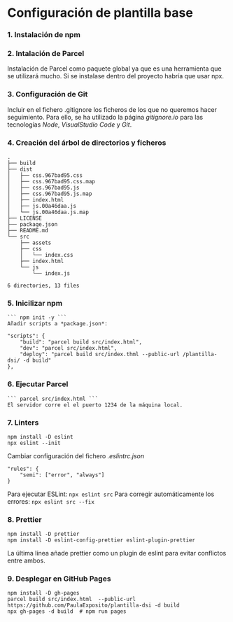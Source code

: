 # Configuración de plantilla base

### 1. Instalación de npm


### 2. Intalación de Parcel

Instalación de Parcel como paquete global ya que es una herramienta que se utilizará mucho.
Si se instalase dentro del proyecto habría que usar npx.


### 3. Configuración de Git

Incluir en el fichero .gitignore los ficheros de los que no queremos hacer seguimiento. Para ello, se ha utilizado la página *gitignore.io* para las tecnologías *Node*, *VisualStudio Code* y *Git*.


### 4. Creación del árbol de directorios y ficheros

```
.
├── build
├── dist
│   ├── css.967bad95.css
│   ├── css.967bad95.css.map
│   ├── css.967bad95.js
│   ├── css.967bad95.js.map
│   ├── index.html
│   ├── js.00a46daa.js
│   └── js.00a46daa.js.map
├── LICENSE
├── package.json
├── README.md
└── src
    ├── assets
    ├── css
    │   └── index.css
    ├── index.html
    └── js
        └── index.js

6 directories, 13 files
```


### 5. Inicilizar npm 
    ``` npm init -y ```
    Añadir scripts a *package.json*:

```
"scripts": {
    "build": "parcel build src/index.html",
    "dev": "parcel src/index.html",
    "deploy": "parcel build src/index.thml --public-url /plantilla-dsi/ -d build"
},
 ```


### 6. Ejecutar Parcel
    ``` parcel src/index.html ```
    El servidor corre el el puerto 1234 de la máquina local.


### 7. Linters
```
npm install -D eslint
npx eslint --init
```

Cambiar configuración del fichero *.eslintrc.json*
```
"rules": {
    "semi": ["error", "always"]
}
```

Para ejecutar ESLint: ``` npx eslint src ```
Para corregir automáticamente los errores: ``` npx eslint src --fix ```


### 8. Prettier

```
npm install -D prettier
npm install -D eslint-config-prettier eslint-plugin-prettier
```

La última línea añade prettier como un plugin de eslint para evitar conflictos entre ambos.


### 9. Desplegar en GitHub Pages

```
npm install -D gh-pages
parcel build src/index.html  --public-url https://github.com/PaulaExposito/plantilla-dsi -d build
npx gh-pages -d build  # npm run pages
```
